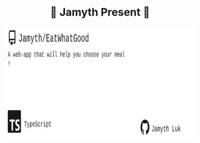 <!-- built at 4/26/2025, 6:23:27 AM -->
<h1 align="center">
🎉 Jamyth Present 🎉
</h1>
<p align="center">
    <a href="https://github.com/Jamyth/EatWhatGood">
        <img width="1000" height="300" src="./readme.svg" />
    </a>
</p>
